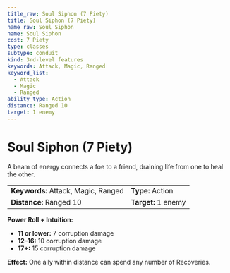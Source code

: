 ```yaml
---
title_raw: Soul Siphon (7 Piety)
title: Soul Siphon (7 Piety)
name_raw: Soul Siphon
name: Soul Siphon
cost: 7 Piety
type: classes
subtype: conduit
kind: 3rd-level features
keywords: Attack, Magic, Ranged
keyword_list:
  - Attack
  - Magic
  - Ranged
ability_type: Action
distance: Ranged 10
target: 1 enemy
---
```


# Soul Siphon (7 Piety)

A beam of energy connects a foe to a friend, draining life from one to heal the other.

|                                     |                     |
| :---------------------------------- | :------------------ |
| **Keywords:** Attack, Magic, Ranged | **Type:** Action    |
| **Distance:** Ranged 10             | **Target:** 1 enemy |

**Power Roll + Intuition:**

- **11 or lower:** 7 corruption damage
- **12–16:** 10 corruption damage
- **17+:** 15 corruption damage

**Effect:** One ally within distance can spend any number of Recoveries.
